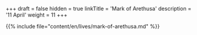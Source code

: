 +++
draft = false
hidden = true
linkTitle = 'Mark of Arethusa'
description = '11 April'
weight = 11
+++

{{% include file="content/en/lives/mark-of-arethusa.md" %}}
